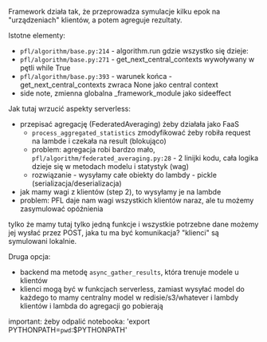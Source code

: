 Framework działa tak, że przeprowadza symulacje kilku epok na "urządzeniach" klientów, a potem agreguje rezultaty.

Istotne elementy:
- `pfl/algorithm/base.py:214` - algorithm.run gdzie wszystko się dzieje:
- `pfl/algorithm/base.py:271` - get_next_central_contexts wywoływany w pętli while True
- `pfl/algorithm/base.py:393` - warunek końca - get_next_central_contexts zwraca None jako central context
- side note, zmienna globalna _framework_module jako sideeffect

Jak tutaj wrzucić aspekty serverless:
- przepisać agregację (FederatedAveraging) żeby działała jako FaaS
    - `process_aggregated_statistics` zmodyfikować żeby robiła request na lambde i czekała na result (blokująco)
    - problem: agregacja robi bardzo mało, `pfl/algorithm/federated_averaging.py:28` - 2 linijki kodu, cała logika dzieje się w metodach modelu i statystyk (wag)
    - rozwiązanie - wysyłamy całe obiekty do lambdy - pickle (serializacja/deserializacja)    
- jak mamy wagi z klientów (step 2), to wysyłamy je na lambde
- problem: PFL daje nam wagi wszystkich klientów naraz, ale tu możemy zasymulować opóźnienia
 
tylko że mamy tutaj tylko jedną funkcje i wszystkie potrzebne dane możemy jej wysłać przez POST, jaka tu ma być komunikacja? "klienci" są symulowani lokalnie. 

Druga opcja:
  * backend ma metodę `async_gather_results`, która trenuje modele u klientów    
  * klienci mogą być w funkcjach serverless, zamiast wysyłać model do każdego to mamy centralny model w redisie/s3/whatever i lambdy klientów i lambda do agregacji go pobierają




important:
żeby odpalić notebooka:
'export PYTHONPATH=`pwd`:$PYTHONPATH'


